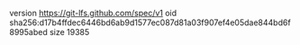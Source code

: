 version https://git-lfs.github.com/spec/v1
oid sha256:d17b4ffdec6446bd6ab9d1577ec087d81a03f907ef4e05dae844bd6f8995abed
size 19385
